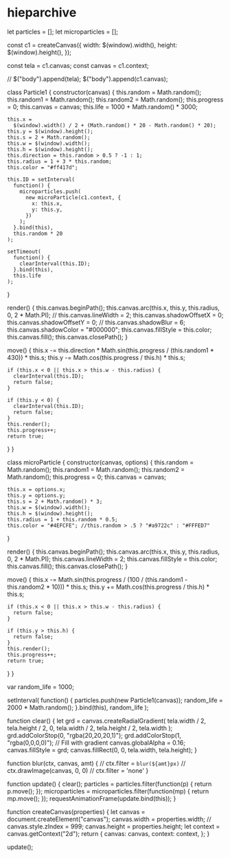 # hieparchive
let particles = [];
let microparticles = [];

const c1 = createCanvas({
  width: $(window).width(),
  height: $(window).height(),
});

const tela = c1.canvas;
const canvas = c1.context;

// $("body").append(tela);
$("body").append(c1.canvas);

class Particle1 {
  constructor(canvas) {
    this.random = Math.random();
    this.random1 = Math.random();
    this.random2 = Math.random();
    this.progress = 0;
    this.canvas = canvas;
    this.life = 1000 + Math.random() * 3000;

    this.x =
      $(window).width() / 2 + (Math.random() * 20 - Math.random() * 20);
    this.y = $(window).height();
    this.s = 2 + Math.random();
    this.w = $(window).width();
    this.h = $(window).height();
    this.direction = this.random > 0.5 ? -1 : 1;
    this.radius = 1 + 3 * this.random;
    this.color = "#ff417d";

    this.ID = setInterval(
      function() {
        microparticles.push(
          new microParticle(c1.context, {
            x: this.x,
            y: this.y,
          })
        );
      }.bind(this),
      this.random * 20
    );

    setTimeout(
      function() {
        clearInterval(this.ID);
      }.bind(this),
      this.life
    );
  }

  render() {
    this.canvas.beginPath();
    this.canvas.arc(this.x, this.y, this.radius, 0, 2 * Math.PI);
    // this.canvas.lineWidth = 2;
    this.canvas.shadowOffsetX = 0;
    this.canvas.shadowOffsetY = 0;
    // this.canvas.shadowBlur = 6;
    this.canvas.shadowColor = "#000000";
    this.canvas.fillStyle = this.color;
    this.canvas.fill();
    this.canvas.closePath();
  }

  move() {
    this.x -=
      this.direction *
      Math.sin(this.progress / (this.random1 * 430)) *
      this.s;
    this.y -= Math.cos(this.progress / this.h) * this.s;

    if (this.x < 0 || this.x > this.w - this.radius) {
      clearInterval(this.ID);
      return false;
    }

    if (this.y < 0) {
      clearInterval(this.ID);
      return false;
    }
    this.render();
    this.progress++;
    return true;
  }
}

class microParticle {
  constructor(canvas, options) {
    this.random = Math.random();
    this.random1 = Math.random();
    this.random2 = Math.random();
    this.progress = 0;
    this.canvas = canvas;

    this.x = options.x;
    this.y = options.y;
    this.s = 2 + Math.random() * 3;
    this.w = $(window).width();
    this.h = $(window).height();
    this.radius = 1 + this.random * 0.5;
    this.color = "#4EFCFE"; //this.random > .5 ? "#a9722c" : "#FFFED7"
  }

  render() {
    this.canvas.beginPath();
    this.canvas.arc(this.x, this.y, this.radius, 0, 2 * Math.PI);
    this.canvas.lineWidth = 2;
    this.canvas.fillStyle = this.color;
    this.canvas.fill();
    this.canvas.closePath();
  }

  move() {
    this.x -=
      Math.sin(this.progress / (100 / (this.random1 - this.random2 * 10))) *
      this.s;
    this.y += Math.cos(this.progress / this.h) * this.s;

    if (this.x < 0 || this.x > this.w - this.radius) {
      return false;
    }

    if (this.y > this.h) {
      return false;
    }
    this.render();
    this.progress++;
    return true;
  }
}

var random_life = 1000;

setInterval(
  function() {
    particles.push(new Particle1(canvas));
    random_life = 2000 * Math.random();
  }.bind(this),
  random_life
);

function clear() {
  let grd = canvas.createRadialGradient(
    tela.width / 2,
    tela.height / 2,
    0,
    tela.width / 2,
    tela.height / 2,
    tela.width
  );
  grd.addColorStop(0, "rgba(20,20,20,1)");
  grd.addColorStop(1, "rgba(0,0,0,0)");
  // Fill with gradient
  canvas.globalAlpha = 0.16;
  canvas.fillStyle = grd;
  canvas.fillRect(0, 0, tela.width, tela.height);
}

function blur(ctx, canvas, amt) {
  // ctx.filter = `blur(${amt}px)`
  // ctx.drawImage(canvas, 0, 0)
  // ctx.filter = 'none'
}

function update() {
  clear();
  particles = particles.filter(function(p) {
    return p.move();
  });
  microparticles = microparticles.filter(function(mp) {
    return mp.move();
  });
  requestAnimationFrame(update.bind(this));
}

function createCanvas(properties) {
  let canvas = document.createElement("canvas");
  canvas.width = properties.width;
  //   canvas.style.zIndex = 999;
  canvas.height = properties.height;
  let context = canvas.getContext("2d");
  return {
    canvas: canvas,
    context: context,
  };
}

update();
